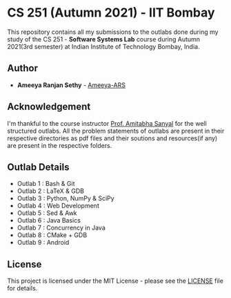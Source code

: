# CS 251 (Autumn 2021) - IIT Bombay

This repository contains all my submissions to the outlabs done during my study of the CS 251 - **Software Systems Lab** course during Autumn 2021(3rd semester) at Indian Institute of Technology Bombay, India.

## Author

* **Ameeya Ranjan Sethy** - [Ameeya-ARS](https://github.com/Ameeya-ARS)

## Acknowledgement

I'm thankful to the course instructor [Prof. Amitabha Sanyal](<https://www.cse.iitb.ac.in/~as/>) for the well structured outlabs. All the problem statements of outlabs are present in their respective directories as pdf files and their soutions and resources(if any) are present in the respective folders.

## Outlab Details
* Outlab 1 : Bash & Git
* Outlab 2 : LaTeX & GDB
* Outlab 3 : Python, NumPy & SciPy
* Outlab 4 : Web Development
* Outlab 5 : Sed & Awk
* Outlab 6 : Java Basics
* Outlab 7 : Concurrency in Java
* Outlab 8 : CMake + GDB
* Outlab 9 : Android

## License

This project is licensed under the MIT License - please see the [LICENSE](LICENSE) file for details.
